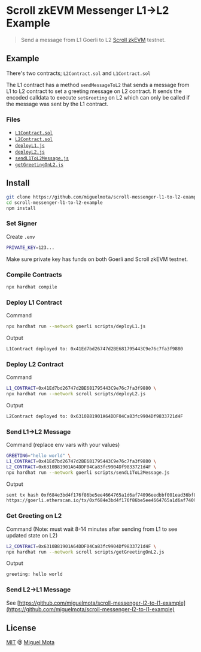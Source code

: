 # Scroll zkEVM Messenger L1->L2 Example

> Send a message from L1 Goerli to L2 [Scroll zkEVM](https://scroll.io/alpha) testnet.

## Example

There's two contracts; `L2Contract.sol` and `L1Contract.sol`

The L1 contract has a method `sendMessageToL2` that sends a message from L1 to L2 contract to set a greeting message on L2 contract.
It sends the encoded calldata to execute `setGreeting` on L2 which can only be called if the message was sent by the L1 contract.

### Files

- [`L1Contract.sol`](./contracts/L1Contract.sol)
- [`L2Contract.sol`](./contracts/L2Contract.sol)
- [`deployL1.js`](./scripts/deployL1.js)
- [`deployL2.js`](./script/deployL2.js)
- [`sendL1ToL2Message.js`](./scripts/sendL1ToL2Message.js)
- [`getGreetingOnL2.js`](./scripts/getGreetingOnL2.js)

## Install

```sh
git clone https://github.com/miguelmota/scroll-messenger-l1-to-l2-example.git
cd scroll-messenger-l1-to-l2-example
npm install
```

### Set Signer

Create `.env`

```sh
PRIVATE_KEY=123...
```

Make sure private key has funds on both Goerli and Scroll zkEVM testnet.

### Compile Contracts

```sh
npx hardhat compile
```

### Deploy L1 Contract

Command

```sh
npx hardhat run --network goerli scripts/deployL1.js
```

Output

```sh
L1Contract deployed to: 0x41Ed7bd26747d2BE681795443C9e76c7fa3f9880
```

### Deploy L2 Contract

Command

```sh
L1_CONTRACT=0x41Ed7bd26747d2BE681795443C9e76c7fa3f9880 \
npx hardhat run --network scroll scripts/deployL2.js
```

Output

```sh
L2Contract deployed to: 0x6310B81901A64DDF04Ca83fc9904Df9833721d4F
```

### Send L1->L2 Message

Command (replace env vars with your values)

```sh
GREETING="hello world" \
L1_CONTRACT=0x41Ed7bd26747d2BE681795443C9e76c7fa3f9880 \
L2_CONTRACT=0x6310B81901A64DDF04Ca83fc9904Df9833721d4F \
npx hardhat run --network goerli scripts/sendL1ToL2Message.js
```

Output

```sh
sent tx hash 0xf684e3bd4f176f86be5ee4664765a1d6af74096eedbbf001ead36bf8302c0bb0
https://goerli.etherscan.io/tx/0xf684e3bd4f176f86be5ee4664765a1d6af74096eedbbf001ead36bf8302c0bb0
```

### Get Greeting on L2

Command (Note: must wait 8-14 minutes after sending from L1 to see updated state on L2)

```sh
L2_CONTRACT=0x6310B81901A64DDF04Ca83fc9904Df9833721d4F \
npx hardhat run --network scroll scripts/getGreetingOnL2.js
```

Output

```sh
greeting: hello world
```

### Send L2->L1 Message

See [https://github.com/miguelmota/scroll-messenger-l2-to-l1-example](https://github.com/miguelmota/scroll-messenger-l2-to-l1-example)

## License

[MIT](./LICENSE) @ [Miguel Mota](https://github.com/miguelmota)
